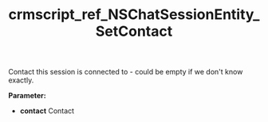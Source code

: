 ﻿---
title: crmscript_ref_NSChatSessionEntity_SetContact
description: NSChatSessionEntity.SetContact(Contact contact)
intellisense: NSChatSessionEntity.SetContact
keywords: NSChatSessionEntity, GetContact
so.topic: reference
---

Contact this session is connected to - could be empty if we don't know exactly.

**Parameter:** 
 - **contact** Contact


